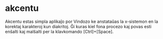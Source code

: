 # akcentu
Akcentu estas simpla aplikaĵo por Vindozo ke anstataŭas la x-sistemon en la korektaj karakteroj kun diakritoj.
Ĝi kuras kiel fona procezo kaj povas esti enŝalti kaj malŝalti per la klavkomando [Ctrl]+[Space].
